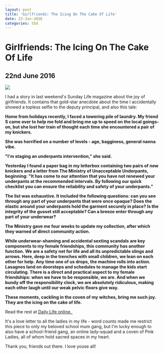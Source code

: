 ```yaml
---
layout: post
title: 'Girlfriends: The Icing On The Cake Of Life'
date: 22-Jun-2016
categories: tbd
---
```


# Girlfriends: The Icing On The Cake Of Life

## 22nd June 2016

<img class="photo-horiz" src="https://s-media-cache-ak0.pinimg.com/564x/2b/4a/9f/2b4a9f97f9257d7fe092e3dec2abb598.jpg" />

I had a story in last weekend's Sunday Life magazine about the joy of girlfriends. It contains that gold-star anecdote about the time I accidentally showed a topless selfie to the deputy principal,   and also this tale:

**Home from holidays recently, I faced a towering pile of laundry. My friend S came over to help me fold and bring me up to speed on the local goings-on, but she lost her train of thought each time she encountered a pair of my knickers.**

**She was horrified on a number of levels - age, bagginess, general nanna vibe.**

**"I'm staging an underpants intervention," she said.**

**Yesterday I found a paper bag in my letterbox containing two pairs of new knickers and a letter from The Ministry of Unacceptable Underpants, beginning: "It has come to our attention that you have not renewed your underpants at the recommended intervals. By following our quick checklist you can ensure the reliability and safety of your underpants."**

**The list was exhaustive. It included the following questions: can you see through any part of your underpants that were once opaque? Does the elastic around your underpants hold the garment securely in place? Is the integrity of the gusset still acceptable? Can a breeze enter through any part of your underwear?**

**The Ministry gave me four weeks to update my collection, after which they warned of direct community action.**

**While underwear-shaming and accidental sexting scandals are key components to my female friendships, this community has another function. We are a safety net for life and all its unpredictable slings and arrows. Here, deep in the trenches with small children, we lean on each other for help. Any time one of us drops, the machine rolls into action. Lasagnes land on doorsteps and schedules to manage the kids start circulating. There is a direct and practical aspect to my female friendships: when we have to be responsible, we are. And when we bundy off the responsibility clock, we are absolutely ridiculous, making each other laugh until our weak pelvic floors give way.**

**These moments, cackling in the coven of my witches, bring me such joy. They are the icing on the cake of life.**

Read the rest at <a href="Home from holidays recently, I faced a towering pile of laundry. My friend S came over to help me fold and bring me up to speed on the local goings-on, but she lost her train of thought each time she encountered a pair of my knickers.  She was horrified on a number of levels - age, bagginess, general nanna vibe.  &quot;I'm staging an underpants intervention,&quot; she said.  Yesterday I found a paper bag in my letterbox containing two pairs of new knickers and a letter from The Ministry of Unacceptable Underpants, beginning: &quot;It has come to our attention that you have not renewed your underpants at the recommended intervals. By following our quick checklist you can ensure the reliability and safety of your underpants.&quot;  The list was exhaustive. It included the following questions: can you see through any part of your underpants that were once opaque? Does the elastic around your underpants hold the garment securely in place? Is the integrity of the gusset still acceptable? Can a breeze enter through any part of your underwear?  The Ministry gave me four weeks to update my collection, after which they warned of direct community action.  While underwear-shaming and accidental sexting scandals are key components to my female friendships, this community has another function.  We are a safety net for life and all its unpredictable slings and arrows. Here, deep in the trenches with small children, we lean on each other for help.  Any time one of us drops, the machine rolls into action. Lasagnes land on doorsteps and schedules to manage the kids start circulating.  There is a direct and practical aspect to my female friendships: when we have to be responsible, we are. And when we bundy off the responsibility clock, we are absolutely ridiculous, making each other laugh until our weak pelvic floors give way.  These moments, cackling in the coven of my witches, bring me such joy. They are the icing on the cake of life.">Daily Life online. </a>

It's a love letter to all the ladies in my life - word counts made me restrict this piece to only my beloved school mum gang, but I'm lucky enough to also have a school-friend gang, an online lady-squad and a coven of Pink Ladies, all of whom hold sacred spaces in my heart.

Thank you, friends out there. I love youse all!

 
